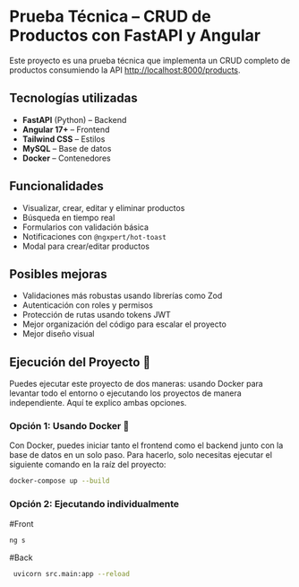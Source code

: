 # Prueba Técnica – CRUD de Productos con FastAPI y Angular

Este proyecto es una prueba técnica que implementa un CRUD completo de productos consumiendo la API [http://localhost:8000/products](http://localhost:8000/products).

## Tecnologías utilizadas

- **FastAPI** (Python) – Backend
- **Angular 17+** – Frontend
- **Tailwind CSS** – Estilos
- **MySQL** – Base de datos
- **Docker** – Contenedores

## Funcionalidades

- Visualizar, crear, editar y eliminar productos
- Búsqueda en tiempo real
- Formularios con validación básica
- Notificaciones con `@ngxpert/hot-toast`
- Modal para crear/editar productos

## Posibles mejoras

- Validaciones más robustas usando librerías como Zod
- Autenticación con roles y permisos
- Protección de rutas usando tokens JWT
- Mejor organización del código para escalar el proyecto
- Mejor diseño visual


## Ejecución del Proyecto 🚀

Puedes ejecutar este proyecto de dos maneras: usando Docker para levantar todo el entorno o ejecutando los proyectos de manera independiente. Aquí te explico ambas opciones.

### Opción 1: Usando Docker 🐳

Con Docker, puedes iniciar tanto el frontend como el backend junto con la base de datos en un solo paso. Para hacerlo, solo necesitas ejecutar el siguiente comando en la raíz del proyecto:

```bash
docker-compose up --build
```

### Opción 2: Ejecutando individualmente

#Front
```bash
ng s
```

#Back
```bash
 uvicorn src.main:app --reload
```



